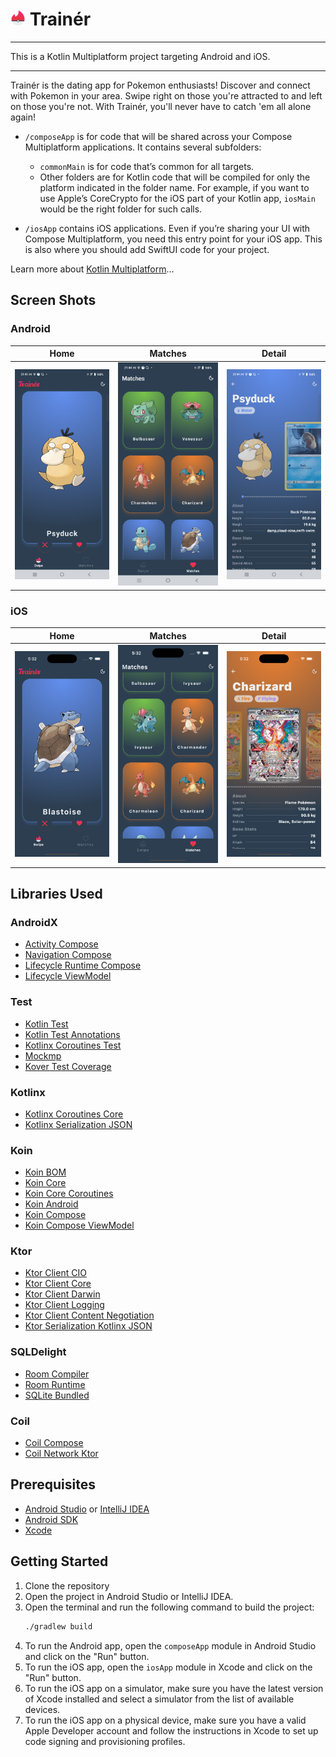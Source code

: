 # <img src="../trainer_logo.png" width="24" heigh="24"/> Trainér
<hr/>
This is a Kotlin Multiplatform project targeting Android and iOS.
<hr/>
Trainér is the dating app for Pokemon enthusiasts! Discover and connect with Pokemon in your area. Swipe right on those you're attracted to and left on those you're not. With Trainér, you'll never have to catch 'em all alone again!

* `/composeApp` is for code that will be shared across your Compose Multiplatform applications.
  It contains several subfolders:
    - `commonMain` is for code that’s common for all targets.
    - Other folders are for Kotlin code that will be compiled for only the platform indicated in the folder name.
      For example, if you want to use Apple’s CoreCrypto for the iOS part of your Kotlin app,
      `iosMain` would be the right folder for such calls.

* `/iosApp` contains iOS applications. Even if you’re sharing your UI with Compose Multiplatform,
  you need this entry point for your iOS app. This is also where you should add SwiftUI code for your project.


Learn more about [Kotlin Multiplatform](https://www.jetbrains.com/help/kotlin-multiplatform-dev/get-started.html)…

## Screen Shots
### Android
| Home                                                     | Matches                                                     | Detail                                                     |
|----------------------------------------------------------|-------------------------------------------------------------|------------------------------------------------------------|
| <img src="../screenshots/android/home.png" width="256"/> | <img src="../screenshots/android/matches.png" width="256"/> | <img src="../screenshots/android/detail.png" width="256"/> |

### iOS
| Home                                                 | Matches                                                 | Detail                                                 |
|------------------------------------------------------|---------------------------------------------------------|--------------------------------------------------------|
| <img src="../screenshots/ios/home.png" width="256"/> | <img src="../screenshots/ios/matches.png" width="256"/> | <img src="../screenshots/ios/detail.png" width="256"/> |

## Libraries Used
### AndroidX
- [Activity Compose](https://mvnrepository.com/artifact/androidx.activity/activity-compose)
- [Navigation Compose](https://mvnrepository.com/artifact/androidx.navigation/navigation-compose)
- [Lifecycle Runtime Compose](https://mvnrepository.com/artifact/androidx.lifecycle/lifecycle-runtime-compose)
- [Lifecycle ViewModel](https://mvnrepository.com/artifact/androidx.lifecycle/lifecycle-viewmodel)

### Test
- [Kotlin Test](https://mvnrepository.com/artifact/org.jetbrains.kotlin/kotlin-test)
- [Kotlin Test Annotations](https://mvnrepository.com/artifact/org.jetbrains.kotlin/kotlin-test-annotations-common)
- [Kotlinx Coroutines Test](https://mvnrepository.com/artifact/org.jetbrains.kotlinx/kotlinx-coroutines-test)
- [Mockmp](https://github.com/kosi-libs/MocKMP)
- [Kover Test Coverage](https://github.com/Kotlin/kotlinx-kover)

### Kotlinx
- [Kotlinx Coroutines Core](https://mvnrepository.com/artifact/org.jetbrains.kotlinx/kotlinx-coroutines-core)
- [Kotlinx Serialization JSON](https://mvnrepository.com/artifact/org.jetbrains.kotlinx/kotlinx-serialization-json)

### Koin
- [Koin BOM](https://mvnrepository.com/artifact/io.insert-koin/koin-bom)
- [Koin Core](https://mvnrepository.com/artifact/io.insert-koin/koin-core)
- [Koin Core Coroutines](https://mvnrepository.com/artifact/io.insert-koin/koin-core-coroutines)
- [Koin Android](https://mvnrepository.com/artifact/io.insert-koin/koin-android)
- [Koin Compose](https://mvnrepository.com/artifact/io.insert-koin/koin-compose)
- [Koin Compose ViewModel](https://mvnrepository.com/artifact/io.insert-koin/koin-compose-viewmodel)

### Ktor
- [Ktor Client CIO](https://mvnrepository.com/artifact/io.ktor/ktor-client-cio)
- [Ktor Client Core](https://mvnrepository.com/artifact/io.ktor/ktor-client-core)
- [Ktor Client Darwin](https://mvnrepository.com/artifact/io.ktor/ktor-client-darwin)
- [Ktor Client Logging](https://mvnrepository.com/artifact/io.ktor/ktor-client-logging)
- [Ktor Client Content Negotiation](https://mvnrepository.com/artifact/io.ktor/ktor-client-content-negotiation)
- [Ktor Serialization Kotlinx JSON](https://mvnrepository.com/artifact/io.ktor/ktor-serialization-kotlinx-json)

### SQLDelight
- [Room Compiler](https://mvnrepository.com/artifact/androidx.room/room-compiler)
- [Room Runtime](https://mvnrepository.com/artifact/androidx.room/room-runtime)
- [SQLite Bundled](https://mvnrepository.com/artifact/androidx.sqlite/sqlite-bundled)

### Coil
- [Coil Compose](https://mvnrepository.com/artifact/io.coil-kt/coil-compose)
- [Coil Network Ktor](https://mvnrepository.com/artifact/io.coil-kt.coil3/coil-network-ktor3)

## Prerequisites
- [Android Studio](https://developer.android.com/studio) or [IntelliJ IDEA](https://www.jetbrains.com/idea/)
- [Android SDK](https://developer.android.com/studio)
- [Xcode](https://developer.apple.com/xcode/)

## Getting Started
1. Clone the repository
2. Open the project in Android Studio or IntelliJ IDEA.
3. Open the terminal and run the following command to build the project:
   ```bash
   ./gradlew build
   ```
4. To run the Android app, open the `composeApp` module in Android Studio and click on the "Run" button.
5. To run the iOS app, open the `iosApp` module in Xcode and click on the "Run" button.
6. To run the iOS app on a simulator, make sure you have the latest version of Xcode installed and select a simulator from the list of available devices.
7. To run the iOS app on a physical device, make sure you have a valid Apple Developer account and follow the instructions in Xcode to set up code signing and provisioning profiles.
